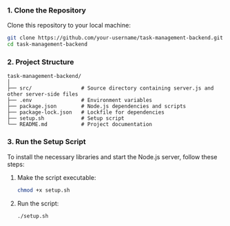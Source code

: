 ### 1. Clone the Repository

Clone this repository to your local machine:

```bash
git clone https://github.com/your-username/task-management-backend.git
cd task-management-backend
```

### 2. Project Structure

```plaintext
task-management-backend/
│
├── src/                # Source directory containing server.js and other server-side files
├── .env                # Environment variables
├── package.json        # Node.js dependencies and scripts
├── package-lock.json   # Lockfile for dependencies
├── setup.sh            # Setup script
└── README.md           # Project documentation
```

### 3. Run the Setup Script

To install the necessary libraries and start the Node.js server, follow these steps:

1. Make the script executable:

    ```bash
    chmod +x setup.sh
    ```

2. Run the script:

    ```bash
    ./setup.sh
    ```

